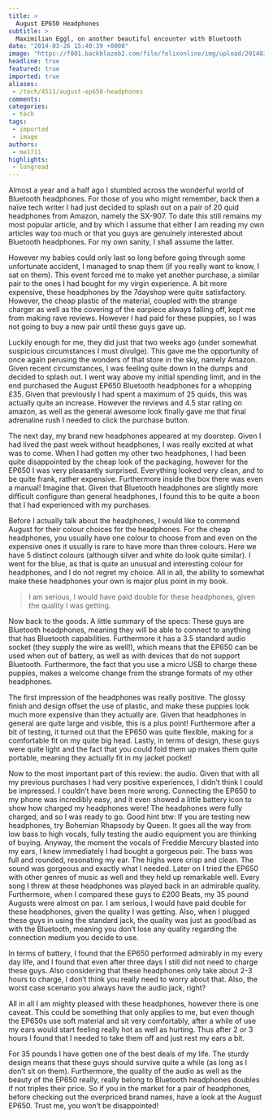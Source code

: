 ```yaml
---
title: >
  August EP650 Headphones
subtitle: >
  Maximilian Eggl, on another beautiful encounter with Bluetooth
date: "2014-03-26 15:40:39 +0000"
image: "https://f001.backblazeb2.com/file/felixonline/img/upload/201403261543-jal08-tech_bluehead.jpg"
headline: true
featured: true
imported: true
aliases:
 - /tech/4511/august-ep650-headphones
comments:
categories:
 - tech
tags:
 - imported
 - image
authors:
 - me1711
highlights:
 - longread
---
```


Almost a year and a half ago I stumbled across the wonderful world of Bluetooth headphones. For those of you who might remember, back then a naïve tech writer I had just decided to splash out on a pair of 20 quid headphones from Amazon, namely the SX-907. To date this still remains my most popular article, and by which I assume that either I am reading my own articles way too much or that you guys are genuinely interested about Bluetooth headphones. For my own sanity, I shall assume the latter.

However my babies could only last so long before going through some unfortunate accident, I managed to snap them (if you really want to know, I sat on them). This event forced me to make yet another purchase, a similar pair to the ones I had bought for my virgin experience. A bit more expensive, these headphones by the 7dayshop were quite satisfactory. However, the cheap plastic of the material, coupled with the strange charger as well as the covering of the earpiece always falling off, kept me from making rave reviews. However I had paid for these puppies, so I was not going to buy a new pair until these guys gave up.

Luckily enough for me, they did just that two weeks ago (under somewhat suspicious circumstances I must divulge). This gave me the opportunity of once again perusing the wonders of that store in the sky, namely Amazon. Given recent circumstances, I was feeling quite down in the dumps and decided to splash out. I went way above my initial spending limit, and in the end purchased the August EP650 Bluetooth headphones for a whopping £35. Given that previously I had spent a maximum of 25 quids, this was actually quite an increase. However the reviews and 4.5 star rating on amazon, as well as the general awesome look finally gave me that final adrenaline rush I needed to click the purchase button.

The next day, my brand new headphones appeared at my doorstep. Given I had lived the past week without headphones, I was really excited at what was to come. When I had gotten my other two headphones, I had been quite disappointed by the cheap look of the packaging, however for the EP650 I was very pleasantly surprised. Everything looked very clean, and to be quite frank, rather expensive. Furthermore inside the box there was even a manual! Imagine that. Given that Bluetooth headphones are slightly more difficult configure than general headphones, I found this to be quite a boon that I had experienced with my purchases.

Before I actually talk about the headphones, I would like to commend August for their colour choices for the headphones. For the cheap headphones, you usually have one colour to choose from and even on the expensive ones it usually is rare to have more than three colours. Here we have 5 distinct colours (although silver and white do look quite similar). I went for the blue, as that is quite an unusual and interesting colour for headphones, and I do not regret my choice. All in all, the ability to somewhat make these headphones your own is major plus point in my book.

> I am serious, I would have paid double for these headphones, given the quality I was getting.

Now back to the goods. A little summary of the specs: These guys are Bluetooth headphones, meaning they will be able to connect to anything that has Bluetooth capabilities. Furthermore it has a 3.5 standard audio socket (they supply the wire as well!), which means that the EP650 can be used when out of battery, as well as with devices that do not support Bluetooth. Furthermore, the fact that you use a micro USB to charge these puppies, makes a welcome change from the strange formats of my other headphones.

The first impression of the headphones was really positive. The glossy finish and design offset the use of plastic, and make these puppies look much more expensive than they actually are. Given that headphones in general are quite large and visible, this is a plus point! Furthermore after a bit of testing, it turned out that the EP650 was quite flexible, making for a comfortable fit on my quite big head. Lastly, in terms of design, these guys were quite light and the fact that you could fold them up makes them quite portable, meaning they actually fit in my jacket pocket!

Now to the most important part of this review: the audio. Given that with all my previous purchases I had very positive experiences, I didn’t think I could be impressed. I couldn’t have been more wrong. Connecting the EP650 to my phone was incredibly easy, and it even showed a little battery icon to show how charged my headphones were! The headphones were fully charged, and so I was ready to go. Good hint btw: If you are testing new headphones, try Bohemian Rhapsody by Queen. It goes all the way from low bass to high vocals, fully testing the audio equipment you are thinking of buying. Anyway, the moment the vocals of Freddie Mercury blasted into my ears, I knew immediately I had bought a gorgeous pair. The bass was full and rounded, resonating my ear. The highs were crisp and clean. The sound was gorgeous and exactly what I needed. Later on I tried the EP650 with other genres of music as well and they held up remarkable well. Every song I threw at these headphones was played back in an admirable quality. Furthermore, when I compared these guys to £200 Beats, my 35 pound Augusts were almost on par. I am serious, I would have paid double for these headphones, given the quality I was getting. Also, when I plugged these guys in using the standard jack, the quality was just as good/bad as with the Bluetooth, meaning you don’t lose any quality regarding the connection medium you decide to use.

In terms of battery, I found that the EP650 performed admirably in my every day life, and I found that even after three days I still did not need to charge these guys. Also considering that these headphones only take about 2-3 hours to charge, I don’t think you really need to worry about that. Also, the worst case scenario you always have the audio jack, right?

All in all I am mighty pleased with these headphones, however there is one caveat. This could be something that only applies to me, but even though the EP650s use soft material and sit very comfortably, after a while of use my ears would start feeling really hot as well as hurting. Thus after 2 or 3 hours I found that I needed to take them off and just rest my ears a bit.

For 35 pounds I have gotten one of the best deals of my life. The sturdy design means that these guys should survive quite a while (as long as I don’t sit on them). Furthermore, the quality of the audio as well as the beauty of the EP650 really, really belong to Bluetooth headphones doubles if not triples their price. So if you in the market for a pair of headphones, before checking out the overpriced brand names, have a look at the August EP650. Trust me, you won’t be disappointed!
